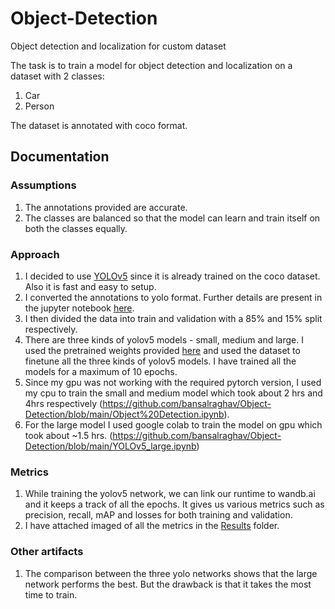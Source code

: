 # Object-Detection
Object detection and localization for custom dataset

The task is to train a model for object detection and localization on a dataset with 2 classes: 
  1. Car
  2. Person

The dataset is annotated with coco format. 

## Documentation

### Assumptions
1. The annotations provided are accurate. 
2. The classes are balanced so that the model can learn and train itself on both the classes equally. 


### Approach
1. I decided to use [YOLOv5](https://github.com/ultralytics/yolov5) since it is already trained on the coco dataset. Also it is fast and easy to setup.
2. I converted the annotations to yolo format. Further details are present in the jupyter notebook [here](https://github.com/bansalraghav/Object-Detection/blob/main/Object%20Detection.ipynb).
3. I then divided the data into train and validation with a 85% and 15% split respectively.
4. There are three kinds of yolov5 models - small, medium and large. I used the pretrained weights provided [here](https://github.com/ultralytics/yolov5/releases) and used the dataset to finetune all the three kinds of yolov5 models. I have trained all the models for a maximum of 10 epochs.
5. Since my gpu was not working with the required pytorch version, I used my cpu to train the small and medium model which took about 2 hrs and 4hrs respectively (https://github.com/bansalraghav/Object-Detection/blob/main/Object%20Detection.ipynb). 
6. For the large model I used google colab to train the model on gpu which took about ~1.5 hrs. (https://github.com/bansalraghav/Object-Detection/blob/main/YOLOv5_large.ipynb)

### Metrics
1. While training the yolov5 network, we can link our runtime to wandb.ai and it keeps a track of all the epochs. It gives us various metrics such as precision, recall, mAP and losses for both training and validation.
2. I have attached imaged of all the metrics in the [Results](https://github.com/bansalraghav/Object-Detection/tree/main/Results) folder.

### Other artifacts
1. The comparison between the three yolo networks shows that the large network performs the best. But the drawback is that it takes the most time to train. 




